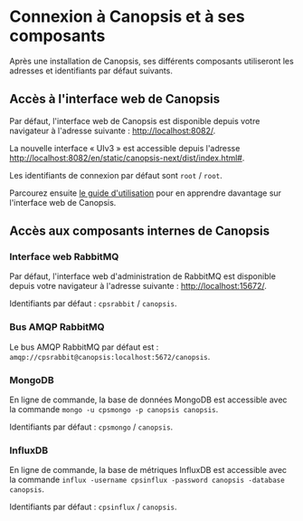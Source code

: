 # Connexion à Canopsis et à ses composants

Après une installation de Canopsis, ses différents composants utiliseront les adresses et identifiants par défaut suivants.

## Accès à l'interface web de Canopsis

Par défaut, l'interface web de Canopsis est disponible depuis votre navigateur à l'adresse suivante : <http://localhost:8082/>.

La nouvelle interface « UIv3 » est accessible depuis l'adresse <http://localhost:8082/en/static/canopsis-next/dist/index.html#>.

Les identifiants de connexion par défaut sont `root` / `root`.

Parcourez ensuite [le guide d'utilisation](../../guide-utilisation/index.md) pour en apprendre davantage sur l'interface web de Canopsis.

## Accès aux composants internes de Canopsis

### Interface web RabbitMQ

Par défaut, l'interface web d'administration de RabbitMQ est disponible depuis votre navigateur à l'adresse suivante : <http://localhost:15672/>.

Identifiants par défaut : `cpsrabbit` / `canopsis`.

### Bus AMQP RabbitMQ

Le bus AMQP RabbitMQ par défaut est : `amqp://cpsrabbit@canopsis:localhost:5672/canopsis`.

### MongoDB

En ligne de commande, la base de données MongoDB est accessible avec la commande `mongo -u cpsmongo -p canopsis canopsis`.

Identifiants par défaut : `cpsmongo` / `canopsis`.

### InfluxDB

En ligne de commande, la base de métriques InfluxDB est accessible avec la commande `influx -username cpsinflux -password canopsis -database canopsis`.

Identifiants par défaut : `cpsinflux` / `canopsis`.
